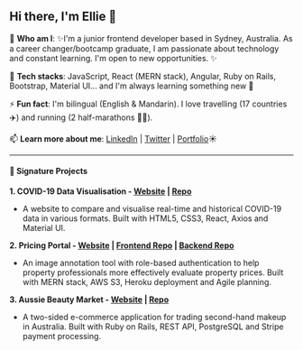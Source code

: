 ## Hi there, I'm Ellie 👋

🔭 **Who am I**: ✨I'm a junior frontend developer based in Sydney, Australia. As a career changer/bootcamp graduate, I am passionate about technology and constant learning. I'm open to new opportunities. ✨

🔧 **Tech stacks**: JavaScript, React (MERN stack), Angular, Ruby on Rails, Bootstrap, Material UI... and I'm always learning something new 🌱

⚡ **Fun fact**: I'm bilingual (English & Mandarin). I love travelling (17 countries ✈️) and running (2 half-marathons 🏃‍♀️).

📫 **Learn more about me**: [LinkedIn](https://www.linkedin.com/in/elliettchen/) | [Twitter](https://twitter.com/elliechen_etc) | [Portfolio](https://elliechen.live/)☀️

---

#### 🔨 Signature Projects

**1. COVID-19 Data Visualisation - [Website](https://covid-19-stats-aus-tw.netlify.app/) | [Repo](https://github.com/EllieChen-Git/React-COVID-19-Stats)**

- A website to compare and visualise real-time and historical COVID-19 data in various formats. Built with HTML5, CSS3, React, Axios and Material UI.

**2. Pricing Portal - [Website](http://pricing-portal-prod-ern.s3-website-ap-southeast-2.amazonaws.com/) | [Frontend Repo](https://github.com/EllieChen-Git/frontend-pricing-portal-ERNs) | [Backend Repo](https://github.com/EllieChen-Git/backend-pricing-portal-ERN)**

- An image annotation tool with role-based authentication to help property professionals more effectively evaluate property prices. Built with MERN stack, AWS S3, Heroku deployment and Agile planning.

**3. Aussie Beauty Market - [Website](https://aussie-beauty-market.herokuapp.com/) | [Repo](https://github.com/EllieChen-Git/Aussie-Beauty-Market)**

- A two-sided e-commerce application for trading second-hand makeup in Australia. Built with Ruby on Rails, REST API, PostgreSQL and Stripe payment processing.
